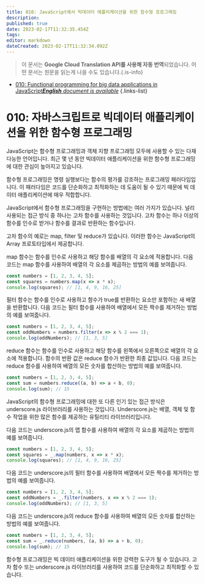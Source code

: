```yaml
---
title: 010: JavaScript에서 빅데이터 애플리케이션을 위한 함수형 프로그래밍
description: 
published: true
date: 2023-02-17T11:32:35.454Z
tags: 
editor: markdown
dateCreated: 2023-02-17T11:32:34.092Z
---
```


> 이 문서는 **Google Cloud Translation API를 사용해 자동 번역**되었습니다.
어떤 문서는 원문을 읽는게 나을 수도 있습니다.{.is-info}



- [010: Functional programming for big data applications in JavaScript***English** document is available*](/en/Knowledge-base/Functional_JavaScript/Learning/010-functional-programming-for-big-data-applications-in-javascript)
{.links-list}


# 010: 자바스크립트로 빅데이터 애플리케이션을 위한 함수형 프로그래밍

JavaScript는 함수형 프로그래밍과 객체 지향 프로그래밍 모두에 사용할 수 있는 다재다능한 언어입니다. 최근 몇 년 동안 빅데이터 애플리케이션을 위한 함수형 프로그래밍에 대한 관심이 높아지고 있습니다.

함수형 프로그래밍은 명령 실행보다는 함수의 평가를 강조하는 프로그래밍 패러다임입니다. 이 패러다임은 코드를 단순화하고 최적화하는 데 도움이 될 수 있기 때문에 빅 데이터 애플리케이션에 매우 적합합니다.

JavaScript에서 함수형 프로그래밍을 구현하는 방법에는 여러 가지가 있습니다. 널리 사용되는 접근 방식 중 하나는 고차 함수를 사용하는 것입니다. 고차 함수는 하나 이상의 함수를 인수로 받거나 함수를 결과로 반환하는 함수입니다.

고차 함수의 예로는 map, filter 및 reduce가 있습니다. 이러한 함수는 JavaScript의 Array 프로토타입에서 제공합니다.

map 함수는 함수를 인수로 사용하고 해당 함수를 배열의 각 요소에 적용합니다. 다음 코드는 map 함수를 사용하여 배열의 각 요소를 제곱하는 방법의 예를 보여줍니다.

```javascript
const numbers = [1, 2, 3, 4, 5];
const squares = numbers.map(x => x * x);
console.log(squares); // [1, 4, 9, 16, 25]
```

필터 함수는 함수를 인수로 사용하고 함수가 true를 반환하는 요소만 포함하는 새 배열을 반환합니다. 다음 코드는 필터 함수를 사용하여 배열에서 모든 짝수를 제거하는 방법의 예를 보여줍니다.

```javascript
const numbers = [1, 2, 3, 4, 5];
const oddNumbers = numbers.filter(x => x % 2 === 1);
console.log(oddNumbers); // [1, 3, 5]
```

reduce 함수는 함수를 인수로 사용하고 해당 함수를 왼쪽에서 오른쪽으로 배열의 각 요소에 적용합니다. 함수의 반환 값은 reduce 함수가 반환한 최종 값입니다. 다음 코드는 reduce 함수를 사용하여 배열의 모든 숫자를 합산하는 방법의 예를 보여줍니다.

```javascript
const numbers = [1, 2, 3, 4, 5];
const sum = numbers.reduce((a, b) => a + b, 0);
console.log(sum); // 15
```

JavaScript의 함수형 프로그래밍에 대한 또 다른 인기 있는 접근 방식은 underscore.js 라이브러리를 사용하는 것입니다. Underscore.js는 배열, 객체 및 함수 작업을 위한 많은 함수를 제공하는 유틸리티 라이브러리입니다.

다음 코드는 underscore.js의 맵 함수를 사용하여 배열의 각 요소를 제곱하는 방법의 예를 보여줍니다.

```javascript
const numbers = [1, 2, 3, 4, 5];
const squares = _.map(numbers, x => x * x);
console.log(squares); // [1, 4, 9, 16, 25]
```

다음 코드는 underscore.js의 필터 함수를 사용하여 배열에서 모든 짝수를 제거하는 방법의 예를 보여줍니다.

```javascript
const numbers = [1, 2, 3, 4, 5];
const oddNumbers = _.filter(numbers, x => x % 2 === 1);
console.log(oddNumbers); // [1, 3, 5]
```

다음 코드는 underscore.js의 reduce 함수를 사용하여 배열의 모든 숫자를 합산하는 방법의 예를 보여줍니다.

```javascript
const numbers = [1, 2, 3, 4, 5];
const sum = _.reduce(numbers, (a, b) => a + b, 0);
console.log(sum); // 15
```

함수형 프로그래밍은 빅 데이터 애플리케이션을 위한 강력한 도구가 될 수 있습니다. 고차 함수 또는 underscore.js 라이브러리를 사용하여 코드를 단순화하고 최적화할 수 있습니다.